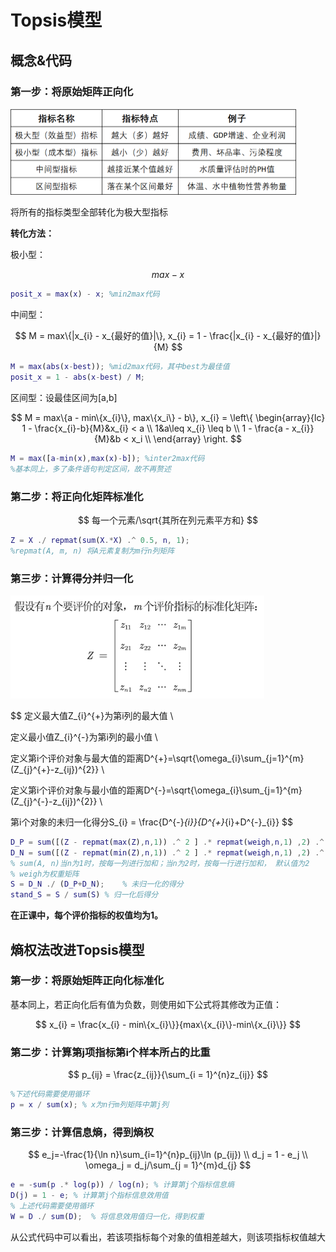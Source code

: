 # Topsis模型

## 概念&代码

### 第一步：将原始矩阵正向化

<img src="img/AHP/S1.png" style="zoom:50%;" />

将所有的指标类型全部转化为极大型指标

**转化方法：**

极小型：

$$
max - x
$$

```matlab
posit_x = max(x) - x; %min2max代码
```

中间型：

$$
M = max\{|x_{i} - x_{最好的值}|\}, x_{i} =  1 - \frac{|x_{i} - x_{最好的值}|}{M}
$$

```matlab
M = max(abs(x-best)); %mid2max代码，其中best为最佳值
posit_x = 1 - abs(x-best) / M;
```

区间型：设最佳区间为[a,b]

$$
M = max\{a - min\{x_{i}\}, max\{x_i\} - b\}, x_{i} = \left\{ 
    \begin{array}{lc}
        1 - \frac{x_{i}-b}{M}&x_{i} < a \\
        1&a\leq x_{i} \leq b \\
        1 - \frac{a - x_{i}}{M}&b < x_i \\
    \end{array}
\right.
$$

```matlab
M = max([a-min(x),max(x)-b]); %inter2max代码
%基本同上，多了条件语句判定区间，故不再赘述
```

### 第二步：将正向化矩阵标准化

$$
每一个元素/\sqrt{其所在列元素平方和}
$$

```matlab
Z = X ./ repmat(sum(X.*X) .^ 0.5, n, 1);
%repmat(A, m, n) 将A元素复制为m行n列矩阵
```

### 第三步：计算得分并归一化

<img src="img/AHP/S2.png" style="zoom:80%;" />

$$
定义最大值Z_{i}^{+}为第i列的最大值 \\

定义最小值Z_{i}^{-}为第i列的最小值 \\

定义第i个评价对象与最大值的距离D^{+}=\sqrt{\omega_{i}\sum_{j=1}^{m}(Z_{j}^{+}-z_{ij})^{2}} \\

定义第i个评价对象与最小值的距离D^{-}=\sqrt{\omega_{i}\sum_{j=1}^{m}(Z_{j}^{-}-z_{ij})^{2}} \\

第i个对象的未归一化得分S_{i} = \frac{D^{-}_{i}}{D^{+}_{i}+D^{-}_{i}}
$$

```matlab
D_P = sum([(Z - repmat(max(Z),n,1)) .^ 2 ] .* repmat(weigh,n,1) ,2) .^ 0.5;   % D+ 与最大值的距离向量
D_N = sum([(Z - repmat(min(Z),n,1)) .^ 2 ] .* repmat(weigh,n,1) ,2) .^ 0.5;   % D- 与最小值的距离向量
% sum(A, n)当n为1时，按每一列进行加和；当n为2时，按每一行进行加和， 默认值为2
% weigh为权重矩阵
S = D_N ./ (D_P+D_N);    % 未归一化的得分
stand_S = S / sum(S) % 归一化后得分
```

**在正课中，每个评价指标的权值均为1。**

## 熵权法改进Topsis模型

### 第一步：将原始矩阵正向化标准化

基本同上，若正向化后有值为负数，则使用如下公式将其修改为正值：

$$
x_{i} = \frac{x_{i} - min\{x_{i}\}}{max\{x_{i}\}-min\{x_{i}\}}
$$

### 第二步：计算第j项指标第i个样本所占的比重

$$
p_{ij} = \frac{z_{ij}}{\sum_{i = 1}^{n}z_{ij}}
$$

```matlab
%下述代码需要使用循环
p = x / sum(x); % x为n行m列矩阵中第j列
```

### 第三步：计算信息熵，得到熵权

$$
e_j=-\frac{1}{\ln n}\sum_{i=1}^{n}p_{ij}\ln (p_{ij}) \\
d_j = 1 - e_j \\
\omega_j = d_j/\sum_{j = 1}^{m}d_{j}
$$

```matlab
e = -sum(p .* log(p)) / log(n); % 计算第j个指标信息熵
D(j) = 1 - e; % 计算第j个指标信息效用值
% 上述代码需要使用循环
W = D ./ sum(D);  % 将信息效用值归一化，得到权重
```

从公式代码中可以看出，若该项指标每个对象的值相差越大，则该项指标权值越大
